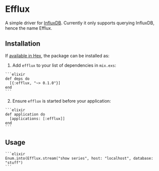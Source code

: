 # Efflux

A simple driver for [InfluxDB](https://influxdata.com). Currently it only supports querying InfluxDB, hence the name Efflux.

## Installation

If [available in Hex](https://hex.pm/docs/publish), the package can be installed as:

  1. Add `efflux` to your list of dependencies in `mix.exs`:

    ```elixir
    def deps do
      [{:efflux, "~> 0.1.0"}]
    end
    ```

  2. Ensure `efflux` is started before your application:

    ```elixir
    def application do
      [applications: [:efflux]]
    end
    ```

## Usage

    ```elixir
    Enum.into(Efflux.stream("show series", host: "localhost", database: "stuff")
    ```

